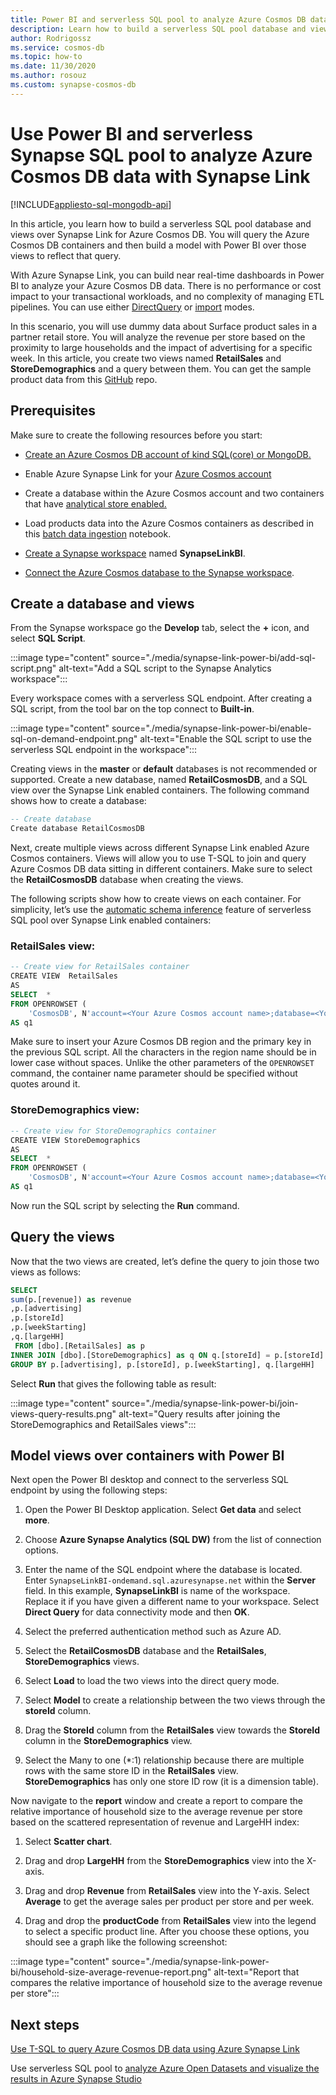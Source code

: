 ```yaml
---
title: Power BI and serverless SQL pool to analyze Azure Cosmos DB data with Synapse Link
description: Learn how to build a serverless SQL pool database and views over Synapse Link for Azure Cosmos DB, query the Azure Cosmos DB containers and then build a model with Power BI over those views.
author: Rodrigossz
ms.service: cosmos-db
ms.topic: how-to
ms.date: 11/30/2020
ms.author: rosouz
ms.custom: synapse-cosmos-db
---
```


# Use Power BI and serverless Synapse SQL pool to analyze Azure Cosmos DB data with Synapse Link 
[!INCLUDE[appliesto-sql-mongodb-api](includes/appliesto-sql-mongodb-api.md)]

In this article, you learn how to build a serverless SQL pool database and views over Synapse Link for Azure Cosmos DB. You will query the Azure Cosmos DB containers and then build a model with Power BI over those views to reflect that query.

With Azure Synapse Link, you can build near real-time dashboards in Power BI to analyze your Azure Cosmos DB data. There is no performance or cost impact to your transactional workloads, and no complexity of managing ETL pipelines. You can use either [DirectQuery](/power-bi/connect-data/service-dataset-modes-understand#directquery-mode) or [import](/power-bi/connect-data/service-dataset-modes-understand#import-mode) modes. 

In this scenario, you will use dummy data about Surface product sales in a partner retail store. You will analyze the revenue per store based on the proximity to large households and the impact of advertising for a specific week. In this article, you create two views named **RetailSales** and **StoreDemographics** and a query between them. You can get the sample product data from this [GitHub](https://github.com/Azure-Samples/Synapse/tree/main/Notebooks/PySpark/Synapse%20Link%20for%20Cosmos%20DB%20samples/Retail/RetailData) repo.

## Prerequisites

Make sure to create the following resources before you start:

* [Create an Azure Cosmos DB account of kind SQL(core) or MongoDB.](create-cosmosdb-resources-portal.md)

* Enable Azure Synapse Link for your [Azure Cosmos account](configure-synapse-link.md#enable-synapse-link)

* Create a database within the Azure Cosmos account and two containers that have [analytical store enabled.](configure-synapse-link.md#create-analytical-ttl)

* Load products data into the Azure Cosmos containers as described in this [batch data ingestion](https://github.com/Azure-Samples/Synapse/blob/main/Notebooks/PySpark/Synapse%20Link%20for%20Cosmos%20DB%20samples/Retail/spark-notebooks/pyspark/1CosmoDBSynapseSparkBatchIngestion.ipynb) notebook.

* [Create a Synapse workspace](../synapse-analytics/quickstart-create-workspace.md) named **SynapseLinkBI**.

* [Connect the Azure Cosmos database to the Synapse workspace](../synapse-analytics/synapse-link/how-to-connect-synapse-link-cosmos-db.md?toc=/azure/cosmos-db/toc.json&bc=/azure/cosmos-db/breadcrumb/toc.json).

## Create a database and views

From the Synapse workspace go the **Develop** tab, select the **+** icon, and select **SQL Script**.

:::image type="content" source="./media/synapse-link-power-bi/add-sql-script.png" alt-text="Add a SQL script to the Synapse Analytics workspace":::

Every workspace comes with a serverless SQL endpoint. After creating a SQL script, from the tool bar on the top connect to **Built-in**.

:::image type="content" source="./media/synapse-link-power-bi/enable-sql-on-demand-endpoint.png" alt-text="Enable the SQL script to use the serverless SQL endpoint in the workspace":::

Creating views in the **master** or **default** databases is not recommended or supported. Create a new database, named **RetailCosmosDB**, and a SQL view over the Synapse Link enabled containers. The following command shows how to create a database:

```sql
-- Create database
Create database RetailCosmosDB
```

Next, create multiple views across different Synapse Link enabled Azure Cosmos containers. Views will allow you to use T-SQL to join and query Azure Cosmos DB data sitting in different containers.  Make sure to select the **RetailCosmosDB** database when creating the views.

The following scripts show how to create views on each container. For simplicity, let’s use the [automatic schema inference](analytical-store-introduction.md#analytical-schema) feature of serverless SQL pool over Synapse Link enabled containers:


### RetailSales view:

```sql
-- Create view for RetailSales container
CREATE VIEW  RetailSales
AS  
SELECT  *
FROM OPENROWSET (
    'CosmosDB', N'account=<Your Azure Cosmos account name>;database=<Your Azure Cosmos database name>;region=<Your Azure Cosmos DB Region>;key=<Your Azure Cosmos DB key here>',RetailSales)
AS q1
```

Make sure to insert your Azure Cosmos DB region and the primary key in the previous SQL script. All the characters in the region name should be in lower case without spaces. Unlike the other parameters of the `OPENROWSET` command, the container name parameter should be specified without quotes around it.

### StoreDemographics view:

```sql
-- Create view for StoreDemographics container
CREATE VIEW StoreDemographics
AS  
SELECT  *
FROM OPENROWSET (
    'CosmosDB', N'account=<Your Azure Cosmos account name>;database=<Your Azure Cosmos database name>;region=<Your Azure Cosmos DB Region>;key=<Your Azure Cosmos DB key here>', StoreDemographics)
AS q1
```

Now run the SQL script by selecting the **Run** command.

## Query the views

Now that the two views are created, let’s define the query to join those two views as follows:

```sql
SELECT 
sum(p.[revenue]) as revenue
,p.[advertising]
,p.[storeId]
,p.[weekStarting]
,q.[largeHH]
 FROM [dbo].[RetailSales] as p
INNER JOIN [dbo].[StoreDemographics] as q ON q.[storeId] = p.[storeId]
GROUP BY p.[advertising], p.[storeId], p.[weekStarting], q.[largeHH]
```

Select **Run** that gives the following table as result:

:::image type="content" source="./media/synapse-link-power-bi/join-views-query-results.png" alt-text="Query results after joining the StoreDemographics and RetailSales views":::

## Model views over containers with Power BI

Next open the Power BI desktop and connect to the serverless SQL endpoint by using the following steps:

1. Open the Power BI Desktop application. Select **Get data** and select **more**.

1. Choose **Azure Synapse Analytics (SQL DW)** from the list of connection options.

1. Enter the name of the SQL endpoint where the database is located. Enter `SynapseLinkBI-ondemand.sql.azuresynapse.net` within the **Server** field. In this example,  **SynapseLinkBI** is  name of the workspace. Replace it if you have given a different name to your workspace. Select **Direct Query** for data connectivity mode and then **OK**.

1. Select the preferred authentication method such as Azure AD.

1. Select the **RetailCosmosDB** database and the **RetailSales**, **StoreDemographics** views.

1. Select **Load** to load the two views into the direct query mode.

1. Select **Model** to create a relationship between the two views through the **storeId** column.

1. Drag the **StoreId** column from the **RetailSales** view towards the **StoreId** column in the **StoreDemographics** view.

1. Select the Many to one (*:1) relationship because there are multiple rows with the same store ID in the **RetailSales** view. **StoreDemographics** has only one store ID row (it is a dimension table).

Now navigate to the **report** window and create a report to compare the relative importance of household size to the average revenue per store based on the scattered representation of revenue and LargeHH index:

1. Select **Scatter chart**.

1. Drag and drop **LargeHH** from the **StoreDemographics** view into the X-axis.

1. Drag and drop **Revenue** from **RetailSales** view into the Y-axis. Select **Average** to get the average sales per product per store and per week.

1. Drag and drop the **productCode** from **RetailSales** view into the legend to select a specific product line.
After you choose these options, you should see a graph like the following screenshot:

:::image type="content" source="./media/synapse-link-power-bi/household-size-average-revenue-report.png" alt-text="Report that compares the relative importance of household size to the average revenue per store":::

## Next steps

[Use T-SQL to query Azure Cosmos DB data using Azure Synapse Link](../synapse-analytics/sql/query-cosmos-db-analytical-store.md)

Use serverless SQL pool to [analyze Azure Open Datasets and visualize the results in Azure Synapse Studio](../synapse-analytics/sql/tutorial-data-analyst.md)